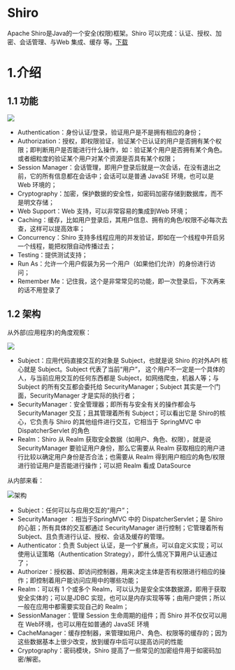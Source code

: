 # Shiro

Apache Shiro是Java的一个安全(权限)框架。Shiro 可以完成：认证、授权、加密、会话管理、与Web 集成、缓存
等。[下载](http://shiro.apache.org/)



# 1.介绍

## 1.1 功能

![](http://shiro.apache.org/assets/images/ShiroFeatures.png)

- Authentication：身份认证/登录，验证用户是不是拥有相应的身份；
- Authorization：授权，即权限验证，验证某个已认证的用户是否拥有某个权限；即判断用户是否能进行什么操作，如：验证某个用户是否拥有某个角色。或者细粒度的验证某个用户对某个资源是否具有某个权限；
- Session Manager：会话管理，即用户登录后就是一次会话，在没有退出之前，它的所有信息都在会话中；会话可以是普通 JavaSE 环境，也可以是 Web 环境的；
- Cryptography：加密，保护数据的安全性，如密码加密存储到数据库，而不是明文存储；
- Web Support：Web 支持，可以非常容易的集成到Web 环境；
- Caching：缓存，比如用户登录后，其用户信息、拥有的角色/权限不必每次去查，这样可以提高效率；
- Concurrency：Shiro 支持多线程应用的并发验证，即如在一个线程中开启另一个线程，能把权限自动传播过去；
- Testing：提供测试支持；
- Run As：允许一个用户假装为另一个用户（如果他们允许）的身份进行访问；
- Remember Me：记住我，这个是非常常见的功能，即一次登录后，下次再来的话不用登录了



## 1.2 架构

从外部(应用程序)的角度观察：

![](http://shiro.apache.org/assets/images/ShiroBasicArchitecture.png)

- Subject：应用代码直接交互的对象是 Subject，也就是说 Shiro 的对外API 核心就是 Subject。Subject 代表了当前“用户”， 这个用户不一定是一个具体的人，与当前应用交互的任何东西都是 Subject，如网络爬虫，机器人等；与 Subject 的所有交互都会委托给 SecurityManager；Subject 其实是一个门面，SecurityManager 才是实际的执行者；
- SecurityManager：安全管理器；即所有与安全有关的操作都会与SecurityManager 交互；且其管理着所有 Subject；可以看出它是 Shiro的核心，它负责与 Shiro 的其他组件进行交互，它相当于 SpringMVC 中DispatcherServlet 的角色
- Realm：Shiro 从 Realm 获取安全数据（如用户、角色、权限），就是说SecurityManager 要验证用户身份，那么它需要从 Realm 获取相应的用户进行比较以确定用户身份是否合法；也需要从 Realm 得到用户相应的角色/权限进行验证用户是否能进行操作；可以把 Realm 看成 DataSource



从内部来看：

![架构](http://shiro.apache.org/assets/images/ShiroArchitecture.png)



- Subject：任何可以与应用交互的“用户”；
- SecurityManager ：相当于SpringMVC 中的 DispatcherServlet；是 Shiro 的心脏；所有具体的交互都通过 SecurityManager 进行控制；它管理着所有 Subject、且负责进行认证、授权、会话及缓存的管理。
- Authenticator：负责 Subject 认证，是一个扩展点，可以自定义实现；可以使用认证策略（Authentication Strategy），即什么情况下算用户认证通过了；
- Authorizer：授权器、即访问控制器，用来决定主体是否有权限进行相应的操作；即控制着用户能访问应用中的哪些功能；
- Realm：可以有 1 个或多个 Realm，可以认为是安全实体数据源，即用于获取安全实体的；可以是JDBC 实现，也可以是内存实现等等；由用户提供；所以一般在应用中都需要实现自己的 Realm；
- SessionManager：管理 Session 生命周期的组件；而 Shiro 并不仅仅可以用在 Web环境，也可以用在如普通的 JavaSE 环境
- CacheManager：缓存控制器，来管理如用户、角色、权限等的缓存的；因为这些数据基本上很少改变，放到缓存中后可以提高访问的性能
-  Cryptography：密码模块，Shiro 提高了一些常见的加密组件用于如密码加密/解密。

